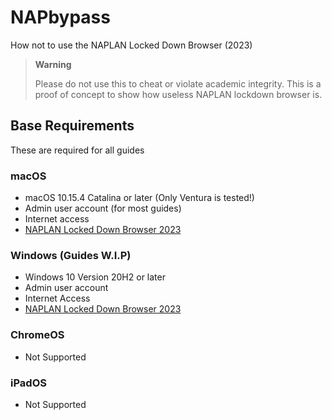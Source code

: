 # NAPbypass
How not to use the NAPLAN Locked Down Browser (2023)
> **Warning**
>
> Please do not use this to cheat or violate academic integrity. This is a proof of concept to show how useless NAPLAN lockdown browser is.

## Base Requirements
These are required for all guides

### macOS
- macOS 10.15.4 Catalina or later (Only Ventura is tested!)
- Admin user account (for most guides)
- Internet access
- [NAPLAN Locked Down Browser 2023](https://pages.assessform.edu.au/uploads/files/Release/NAP%20Locked%20down%20browser%20-%20Release%20-%205.3.0.pkg)

### Windows (Guides W.I.P)
- Windows 10 Version 20H2 or later
- Admin user account
- Internet Access
- [NAPLAN Locked Down Browser 2023](https://pages.assessform.edu.au/uploads/files/Release/NAP%20Locked%20down%20browser%20-%20Release%20-%205.2.2.msi)

### ChromeOS
- Not Supported

### iPadOS
- Not Supported
